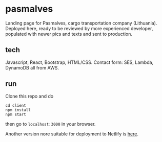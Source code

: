 # pasmalves

Landing page for Pasmalves, cargo transportation company (Lithuania). Deployed here, ready to be reviewed by more experienced developer, populated with newer pics and texts and sent to production.

## tech

Javascript, React, Bootstrap, HTML/CSS. Contact form: SES, Lambda, DynamoDB all from AWS.

## run

Clone this repo and do 

```
cd client
npm install
npm start
``` 

then go to ```localhost:3000``` in your browser.

Another version nore suitable for deployment to Netlify is [here](https://github.com/Gonciarov/pasmalves2).
